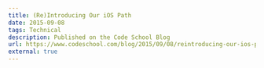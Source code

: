 ```yaml
---
title: (Re)Introducing Our iOS Path
date: 2015-09-08
tags: Technical
description: Published on the Code School Blog
url: https://www.codeschool.com/blog/2015/09/08/reintroducing-our-ios-path/
external: true
---
```

